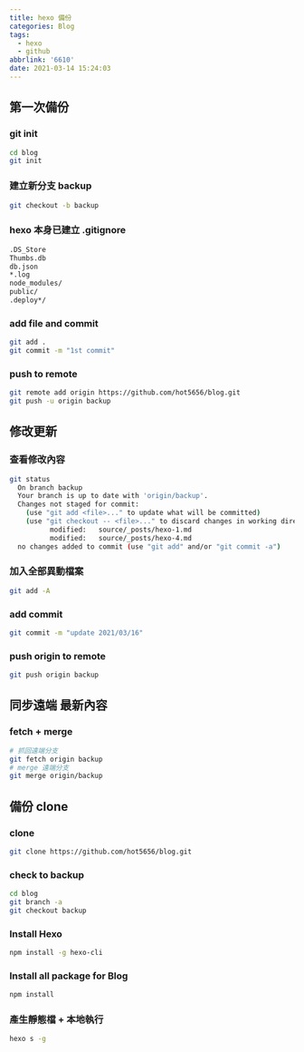 ```yaml
---
title: hexo 備份
categories: Blog
tags:
  - hexo
  - github
abbrlink: '6610'
date: 2021-03-14 15:24:03
---
```


## 第一次備份

### git init
``` bash
cd blog
git init
```

### 建立新分支 backup
``` bash
git checkout -b backup
```
<!--more-->

### hexo 本身已建立 .gitignore
``` bash
.DS_Store
Thumbs.db
db.json
*.log
node_modules/
public/
.deploy*/
```

### add file and commit
``` bash
git add .
git commit -m "1st commit"
```

### push to remote 
``` bash
git remote add origin https://github.com/hot5656/blog.git
git push -u origin backup
```

## 修改更新

### 查看修改內容
``` bash
git status
  On branch backup
  Your branch is up to date with 'origin/backup'.
  Changes not staged for commit:
    (use "git add <file>..." to update what will be committed)
    (use "git checkout -- <file>..." to discard changes in working directory)
          modified:   source/_posts/hexo-1.md
          modified:   source/_posts/hexo-4.md
  no changes added to commit (use "git add" and/or "git commit -a")
```

### 加入全部異動檔案
``` bash
git add -A
```

### add commit
``` bash
git commit -m "update 2021/03/16"
```

### push origin to remote
``` bash
git push origin backup
```

## 同步遠端 最新內容

### fetch + merge
``` bash
# 抓回遠端分支
git fetch origin backup
# merge 遠端分支
git merge origin/backup
```

## 備份 clone

### clone
``` bash
git clone https://github.com/hot5656/blog.git
```

### check to backup
``` bash
cd blog
git branch -a
git checkout backup
```

### Install Hexo
``` bash
npm install -g hexo-cli
```

### Install all package for Blog
``` bash
npm install
```

### 產生靜態檔 + 本地執行
``` bash
hexo s -g
```


